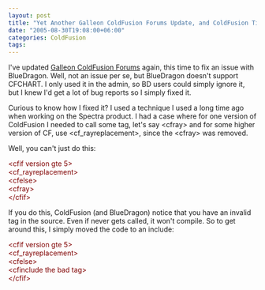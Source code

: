 ```yaml
---
layout: post
title: "Yet Another Galleon ColdFusion Forums Update, and ColdFusion Tip"
date: "2005-08-30T19:08:00+06:00"
categories: ColdFusion 
tags: 
---
```


I've updated <a href="http://ray.camdenfamily.com/downloads/forums.zip">Galleon ColdFusion Forums</a> again, this time to fix an issue with BlueDragon. Well, not an issue per se, but BlueDragon doesn't support CFCHART. I only used it in the admin, so BD users could simply ignore it, but I knew I'd get a lot of bug reports so I simply fixed it. 

Curious to know how I fixed it? I used a technique I used a long time ago when working on the Spectra product. I had a case where for one version of ColdFusion I needed to call some tag, let's say &lt;cfray&gt; and for some higher version of CF, use &lt;cf_rayreplacement&gt;, since the &lt;cfray&gt; was removed.

Well, you can't just do this:

<div class="code"><FONT COLOR=MAROON>&lt;cfif version gte 5&gt;</FONT><br>
  <FONT COLOR=MAROON>&lt;cf_rayreplacement&gt;</FONT><br>
<FONT COLOR=MAROON>&lt;cfelse&gt;</FONT><br>
  <FONT COLOR=MAROON>&lt;cfray&gt;</FONT><br>
<FONT COLOR=MAROON>&lt;/cfif&gt;</FONT></div>

If you do this, ColdFusion (and BlueDragon) notice that you have an invalid tag in the source. Even if never gets called, it won't compile. So to get around this, I simply moved the code to an include:

<div class="code"><FONT COLOR=MAROON>&lt;cfif version gte 5&gt;</FONT><br>
  <FONT COLOR=MAROON>&lt;cf_rayreplacement&gt;</FONT><br>
<FONT COLOR=MAROON>&lt;cfelse&gt;</FONT><br>
  <FONT COLOR=MAROON>&lt;cfinclude the bad tag&gt;</FONT><br>
<FONT COLOR=MAROON>&lt;/cfif&gt;</FONT></div>